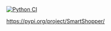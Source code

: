 [![Python CI](https://github.com/Bengician/DATA533-Project/actions/workflows/python-ci.yml/badge.svg)](https://github.com/Bengician/DATA533-Project/actions/workflows/python-ci.yml)

https://pypi.org/project/SmartShopper/